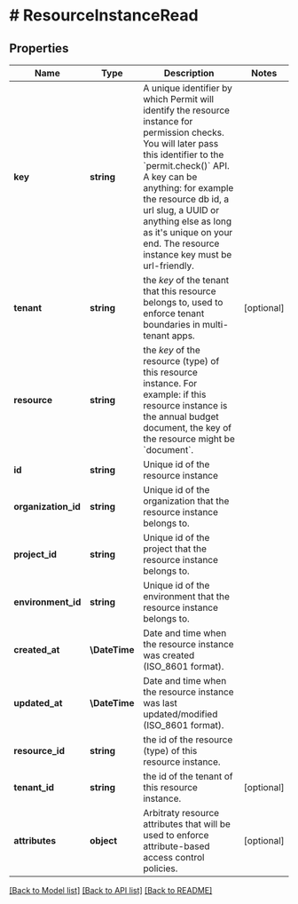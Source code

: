 # # ResourceInstanceRead

## Properties

Name | Type | Description | Notes
------------ | ------------- | ------------- | -------------
**key** | **string** | A unique identifier by which Permit will identify the resource instance for permission checks. You will later pass this identifier to the &#x60;permit.check()&#x60; API. A key can be anything: for example the resource db id, a url slug, a UUID or anything else as long as it&#39;s unique on your end. The resource instance key must be url-friendly. |
**tenant** | **string** | the *key* of the tenant that this resource belongs to, used to enforce tenant boundaries in multi-tenant apps. | [optional]
**resource** | **string** | the *key* of the resource (type) of this resource instance. For example: if this resource instance is the annual budget document, the key of the resource might be &#x60;document&#x60;. |
**id** | **string** | Unique id of the resource instance |
**organization_id** | **string** | Unique id of the organization that the resource instance belongs to. |
**project_id** | **string** | Unique id of the project that the resource instance belongs to. |
**environment_id** | **string** | Unique id of the environment that the resource instance belongs to. |
**created_at** | **\DateTime** | Date and time when the resource instance was created (ISO_8601 format). |
**updated_at** | **\DateTime** | Date and time when the resource instance was last updated/modified (ISO_8601 format). |
**resource_id** | **string** | the id of the resource (type) of this resource instance. |
**tenant_id** | **string** | the id of the tenant of this resource instance. | [optional]
**attributes** | **object** | Arbitraty resource attributes that will be used to enforce attribute-based access control policies. | [optional]

[[Back to Model list]](../../README.md#models) [[Back to API list]](../../README.md#endpoints) [[Back to README]](../../README.md)
